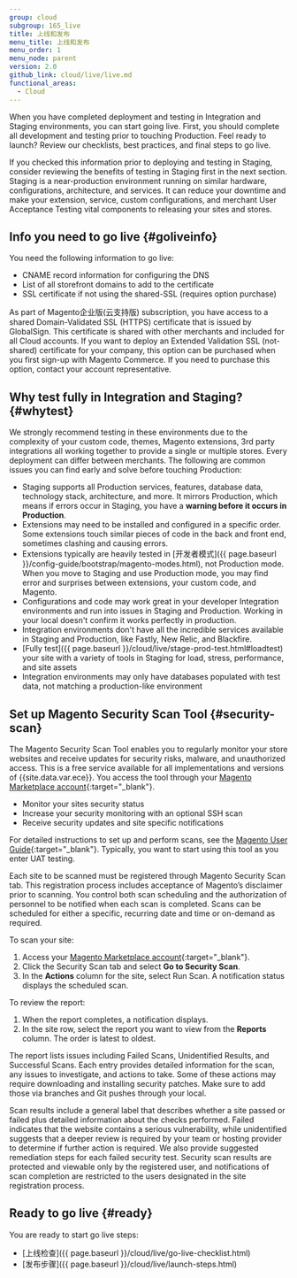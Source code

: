 ```yaml
---
group: cloud
subgroup: 165_live
title: 上线和发布
menu_title: 上线和发布
menu_order: 1
menu_node: parent
version: 2.0
github_link: cloud/live/live.md
functional_areas:
  - Cloud
---
```


When you have completed deployment and testing in Integration and Staging environments, you can start going live. First, you should complete all development and testing prior to touching Production. Feel ready to launch? Review our checklists, best practices, and final steps to go live.

If you checked this information prior to deploying and testing in Staging, consider reviewing the benefits of testing in Staging first in the next section. Staging is a near-production environment running on similar hardware, configurations, architecture, and services. It can reduce your downtime and make your extension, service, custom configurations, and merchant User Acceptance Testing vital components to releasing your sites and stores.

## Info you need to go live {#goliveinfo}
You need the following information to go live:

* CNAME record information for configuring the DNS
* List of all storefront domains to add to the certificate
* SSL certificate if not using the shared-SSL (requires option purchase)

As part of Magento企业版(云支持版) subscription, you have access to a shared Domain-Validated SSL (HTTPS) certificate that is issued by GlobalSign. This certificate is shared with other merchants and included for all Cloud accounts. If you want to deploy an Extended Validation SSL (not-shared) certificate for your company, this option can be purchased when you first sign-up with Magento Commerce. If you need to purchase this option, contact your account representative.

## Why test fully in Integration and Staging? {#whytest}
We strongly recommend testing in these environments due to the complexity of your custom code, themes, Magento extensions, 3rd party integrations all working together to provide a single or multiple stores. Every deployment can differ between merchants. The following are common issues you can find early and solve before touching Production:

* Staging supports all Production services, features, database data, technology stack, architecture, and more. It mirrors Production, which means if errors occur in Staging, you have a **warning before it occurs in Production**.
* Extensions may need to be installed and configured in a specific order. Some extensions touch similar pieces of code in the back and front end, sometimes clashing and causing errors.
* Extensions typically are heavily tested in [开发者模式]({{ page.baseurl }}/config-guide/bootstrap/magento-modes.html), not Production mode. When you move to Staging and use Production mode, you may find error and surprises between extensions, your custom code, and Magento.
* Configurations and code may work great in your developer Integration environments and run into issues in Staging and Production. Working in your local doesn't confirm it works perfectly in production.
* Integration environments don't have all the incredible services available in Staging and Production, like Fastly, New Relic, and Blackfire.
* [Fully test]({{ page.baseurl }}/cloud/live/stage-prod-test.html#loadtest) your site with a variety of tools in Staging for load, stress, performance, and site assets
* Integration environments may only have databases populated with test data, not matching a production-like environment

## Set up Magento Security Scan Tool {#security-scan}
The Magento Security Scan Tool enables you to regularly monitor your store websites and receive updates for security risks, malware, and unauthorized access. This is a free service available for all implementations and versions of {{site.data.var.ece}}. You access the tool through your [Magento Marketplace account](https://account.magento.com/customer/account/login){:target="_blank"}.

* Monitor your sites security status
* Increase your security monitoring with an optional SSH scan
* Receive security updates and site specific notifications

For detailed instructions to set up and perform scans, see the [Magento User Guide](http://docs.magento.com/m2/ee/user_guide/magento/security-scan.html){:target="_blank"}. Typically, you want to start using this tool as you enter UAT testing.

Each site to be scanned must be registered through Magento Security Scan tab. This registration process includes acceptance of Magento’s disclaimer prior to scanning. You control both scan scheduling and the authorization of personnel to be notified when each scan is completed. Scans can be scheduled for either a specific, recurring date and time or on-demand as required.

To scan your site:

1. Access your [Magento Marketplace account](https://account.magento.com/customer/account/login){:target="_blank"}.
2. Click the Security Scan tab and select **Go to Security Scan**.
3. In the **Actions** column for the site, select Run Scan. A notification status displays the scheduled scan.

To review the report:

1. When the report completes, a notification displays.
2. In the site row, select the report you want to view from the **Reports** column. The order is latest to oldest.

The report lists issues including Failed Scans, Unidentified Results, and Successful Scans. Each entry provides detailed information for the scan, any issues to investigate, and actions to take. Some of these actions may require downloading and installing security patches. Make sure to add those via branches and Git pushes through your local.

Scan results include a general label that describes whether a site passed or failed plus detailed information about the checks performed. Failed indicates that the website contains a serious vulnerability, while unidentified suggests that a deeper review is required by your team or hosting provider to determine if further action is required. We also provide suggested remediation steps for each failed security test. Security scan results are protected and viewable only by the registered user, and notifications of scan completion are restricted to the users designated in the site registration process.

## Ready to go live {#ready}
You are ready to start go live steps:

* [上线检查]({{ page.baseurl }}/cloud/live/go-live-checklist.html)
* [发布步骤]({{ page.baseurl }}/cloud/live/launch-steps.html)
